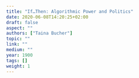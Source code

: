 ```yaml
---
title: "If…Then: Algorithmic Power and Politics"
date: 2020-06-08T14:20:25+02:00
draft: false
aspect: ""
authors: ["Taina Bucher"]
topic: ""
link: ""
medium: ""
year: 1900
tags: []
weight: 1
---
```

